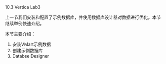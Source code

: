 10.3 Vertica Lab3

上一节我们安装和配置了示例数据库，并使用数据库设计器对数据进行优化。本节继续举例快速介绍。

本节主要介绍：

1. 安装VMart示例数据
2. 创建示例数据库
3. Databse Designer



